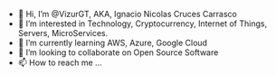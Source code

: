- 👋 Hi, I’m @VizurGT, AKA, Ignacio Nicolas Cruces Carrasco
- 👀 I’m interested in Technology, Cryptocurrency, Internet of Things, Servers, MicroServices.
- 🌱 I’m currently learning AWS, Azure, Google Cloud
- 💞️ I’m looking to collaborate on Open Source Software
- 📫 How to reach me ...

<!---
VizurGT/VizurGT is a ✨ special ✨ repository because its `README.md` (this file) appears on your GitHub profile.
You can click the Preview link to take a look at your changes.
--->
